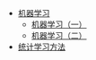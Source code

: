 - [机器学习](/学海无涯/学习/大三上/智能优化方法.md)
  - [机器学习（一）](/学海无涯/学习/大二上/《机器学习》（一）.md)
  - [机器学习（二）](/学海无涯/学习/大二上/《机器学习》（二）.md)
- [统计学习方法]()